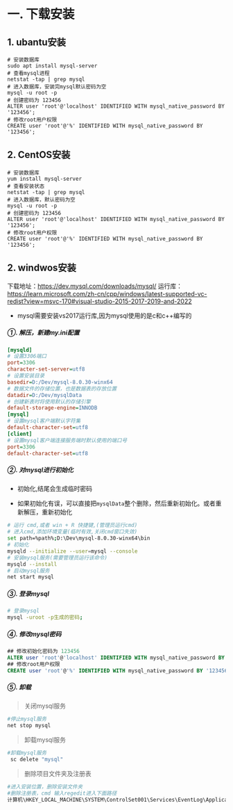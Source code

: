 # 一. 下载安装
## 1. ubantu安装

```shell
# 安装数据库
sudo apt install mysql-server
# 查看mysql进程
netstat -tap | grep mysql
# 进入数据库，安装完mysql默认密码为空
mysql -u root -p
# 创建密码为 123456
ALTER user 'root'@'localhost' IDENTIFIED WITH mysql_native_password BY '123456';
# 修改root用户权限
CREATE user 'root'@'%' IDENTIFIED WITH mysql_native_password BY '123456';
```

## 2. CentOS安装

```shell
# 安装数据库
yum install mysql-server
# 查看安装状态
netstat -tap | grep mysql
# 进入数据库，默认密码为空
mysql -u root -p
# 创建密码为 123456
ALTER user 'root'@'localhost' IDENTIFIED WITH mysql_native_password BY '123456';
# 修改root用户权限
CREATE user 'root'@'%' IDENTIFIED WITH mysql_native_password BY '123456';
```

## 2. windwos安装

下载地址：<https://dev.mysql.com/downloads/mysql/>
运行库：<https://learn.microsoft.com/zh-cn/cpp/windows/latest-supported-vc-redist?view=msvc-170#visual-studio-2015-2017-2019-and-2022>

- mysql需要安装vs2017运行库,因为mysql使用的是c和c++编写的

##### ①. 解压，新建my.ini配置

```ini
[mysqld]
# 设置3306端口
port=3306
character-set-server=utf8
# 设置安装目录
basedir=D:/Dev/mysql-8.0.30-winx64
# 数据文件的存储位置，也是数据表的存放位置
datadir=D:/Dev/mysqlData
# 创建新表时将使用默认的存储引擎
default-storage-engine=INNODB
[mysql]
# 设置mysql客户端默认字符集
default-character-set=utf8
[client]
# 设置mysql客户端连接服务端时默认使用的端口号
port=3306
default-character-set=utf8
```

##### ②. 对mysql进行初始化

+ 初始化,结尾会生成临时密码

+ 如果初始化有误，可以直接把`mysqlData`整个删除，然后重新初始化。或者重新解压，重新初始化

```sh
# 运行 cmd,或者 win + R 快捷键,(管理员运行cmd)
# 进入cmd,添加环境变量(临时有效,关闭cmd窗口失效)
set path=%path%;D:\Dev\mysql-8.0.30-winx64\bin
# 初始化
mysqld --initialize --user=mysql --console
# 安装mysql服务(需要管理员运行该命令)
mysqld --install
# 启动mysql服务
net start mysql
```

##### ③. 登录mysql

```sh
# 登录mysql
mysql -uroot -p生成的密码;
```

##### ④. 修改mysql密码

```sql
## 修改初始化密码为 123456
ALTER user 'root'@'localhost' IDENTIFIED WITH mysql_native_password BY '123456';
## 修改root用户权限
CREATE user 'root'@'%' IDENTIFIED WITH mysql_native_password BY '123456';
```

##### ⑤. 卸载

> 关闭mysql服务

```sh
#停止mysql服务
net stop mysql
```

> 卸载mysql服务

```sh
#卸载mysql服务
 sc delete "mysql"
```

> 删除项目文件夹及注册表

```sh
#进入安装位置，删除安装文件夹
#删除注册表，cmd 输入regedit进入下面路径
计算机\HKEY_LOCAL_MACHINE\SYSTEM\ControlSet001\Services\EventLog\Application\MySQLD Service
```